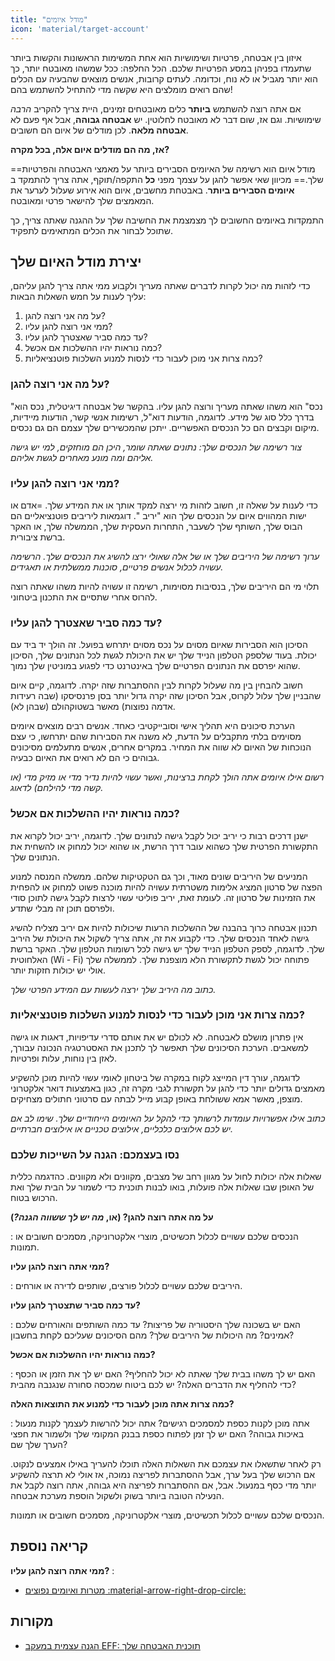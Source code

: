 ```yaml
---
title: "מודל איומים"
icon: 'material/target-account'
---
```


איזון בין אבטחה, פרטיות ושימושיות הוא אחת המשימות הראשונות והקשות ביותר שתעמדו בפניהן במסע הפרטיות שלכם. הכל החלפה: ככל שמשהו מאובטח יותר, כך הוא יותר מגביל או לא נוח, וכדומה. לעתים קרובות, אנשים מוצאים שהבעיה עם הכלים שהם רואים מומלצים היא שקשה מדי להתחיל להשתמש בהם!

אם אתה רוצה להשתמש **ביותר** כלים מאובטחים זמינים, היית צריך להקריב *הרבה* שימושיות. וגם אז, שום דבר לא מאובטח לחלוטין. יש **אבטחה גבוהה**, אבל אף פעם לא **אבטחה מלאה**. לכן מודלים של איום הם חשובים.

**אז, מה הם מודלים איום אלה, בכל מקרה?**

==מודל איום הוא רשימה של האיומים הסבירים ביותר על מאמצי האבטחה והפרטיות שלך.== מכיוון שאי אפשר להגן על עצמך מפני **כל** התקפה/תוקף, אתה צריך להתמקד ב **איומים הסבירים ביותר**. באבטחת מחשבים, איום הוא אירוע שעלול לערער את המאמצים שלך להישאר פרטי ומאובטח.

התמקדות באיומים החשובים לך מצמצמת את החשיבה שלך על ההגנה שאתה צריך, כך שתוכל לבחור את הכלים המתאימים לתפקיד.

## יצירת מודל האיום שלך

כדי לזהות מה יכול לקרות לדברים שאתה מעריך ולקבוע ממי אתה צריך להגן עליהם, עליך לענות על חמש השאלות הבאות:

1. על מה אני רוצה להגן?
2. ממי אני רוצה להגן עליו?
3. עד כמה סביר שאצטרך להגן עליו?
4. כמה נוראות יהיו ההשלכות אם אכשל?
5. כמה צרות אני מוכן לעבור כדי לנסות למנוע השלכות פוטנציאליות?

### על מה אני רוצה להגן?

"נכס" הוא משהו שאתה מעריך ורוצה להגן עליו. בהקשר של אבטחה דיגיטלית, נכס הוא בדרך כלל סוג של מידע. לדוגמה, הודעות דוא"ל, רשימות אנשי קשר, הודעות מיידיות, מיקום וקבצים הם כל הנכסים האפשריים. ייתכן שהמכשירים שלך עצמם הם גם נכסים.

*צור רשימה של הנכסים שלך: נתונים שאתה שומר, היכן הם מוחזקים, למי יש גישה אליהם ומה מונע מאחרים לגשת אליהם.*

### ממי אני רוצה להגן עליו?

כדי לענות על שאלה זו, חשוב לזהות מי ירצה למקד אותך או את המידע שלך. =אדם או ישות המהווים איום על הנכסים שלך הוא "יריב ". דוגמאות ליריבים פוטנציאליים הם הבוס שלך, השותף שלך לשעבר, התחרות העסקית שלך, הממשלה שלך, או האקר ברשת ציבורית.

*ערוך רשימה של היריבים שלך או של אלה שאולי ירצו להשיג את הנכסים שלך. הרשימה עשויה לכלול אנשים פרטיים, סוכנות ממשלתית או תאגידים.*

תלוי מי הם היריבים שלך, בנסיבות מסוימות, רשימה זו עשויה להיות משהו שאתה רוצה להרוס אחרי שתסיים את התכנון ביטחוני.

### עד כמה סביר שאצטרך להגן עליו?

הסיכון הוא הסבירות שאיום מסוים על נכס מסוים יתרחש בפועל. זה הולך יד ביד עם יכולת. בעוד שלספק הטלפון הנייד שלך יש את היכולת לגשת לכל הנתונים שלך, הסיכון שהוא יפרסם את הנתונים הפרטיים שלך באינטרנט כדי לפגוע במוניטין שלך נמוך.

חשוב להבחין בין מה שעלול לקרות לבין ההסתברות שזה יקרה. לדוגמה, קיים איום שהבניין שלך עלול לקרוס, אבל הסיכון שזה יקרה גדול יותר בסן פרנסיסקו (שבה רעידות אדמה נפוצות) מאשר בשטוקהולם (שבהן לא).

הערכת סיכונים היא תהליך אישי וסובייקטיבי כאחד. אנשים רבים מוצאים איומים מסוימים בלתי מתקבלים על הדעת, לא משנה את הסבירות שהם יתרחשו, כי עצם הנוכחות של האיום לא שווה את המחיר. במקרים אחרים, אנשים מתעלמים מסיכונים גבוהים כי הם לא רואים את האיום כבעיה.

*רשום אילו איומים אתה הולך לקחת ברצינות, ואשר עשוי להיות נדיר מדי או מזיק מדי (או קשה מדי להילחם) לדאוג.*

### כמה נוראות יהיו ההשלכות אם אכשל?

ישנן דרכים רבות כי יריב יכול לקבל גישה לנתונים שלך. לדוגמה, יריב יכול לקרוא את התקשורת הפרטית שלך כשהוא עובר דרך הרשת, או שהוא יכול למחוק או להשחית את הנתונים שלך.

המניעים של היריבים שונים מאוד, וכך גם הטקטיקות שלהם. ממשלה המנסה למנוע הפצה של סרטון המציג אלימות משטרתית עשויה להיות מוכנה פשוט למחוק או להפחית את הזמינות של סרטון זה. לעומת זאת, יריב פוליטי עשוי לרצות לקבל גישה לתוכן סודי ולפרסם תוכן זה מבלי שתדע.

תכנון אבטחה כרוך בהבנה של ההשלכות הרעות שיכולות להיות אם יריב מצליח להשיג גישה לאחד הנכסים שלך. כדי לקבוע את זה, אתה צריך לשקול את היכולת של היריב שלך. לדוגמה, לספק הטלפון הנייד שלך יש גישה לכל רשומות הטלפון שלך. האקר ברשת האלחוטית (Wi - Fi) פתוחה יכול לגשת לתקשורת הלא מוצפנת שלך. לממשלה שלך אולי יש יכולות חזקות יותר.

*כתוב מה היריב שלך ירצה לעשות עם המידע הפרטי שלך.*

### כמה צרות אני מוכן לעבור כדי לנסות למנוע השלכות פוטנציאליות?

אין פתרון מושלם לאבטחה. לא לכולם יש את אותם סדרי עדיפויות, דאגות או גישה למשאבים. הערכת הסיכונים שלך תאפשר לך לתכנן את האסטרטגיה הנכונה עבורך, לאזן בין נוחות, עלות ופרטיות.

לדוגמה, עורך דין המייצג לקוח במקרה של ביטחון לאומי עשוי להיות מוכן להשקיע מאמצים גדולים יותר כדי להגן על תקשורת לגבי מקרה זה, כגון באמצעות דואר אלקטרוני מוצפן, מאשר אמא ששולחת באופן קבוע מייל לבתה עם סרטוני חתולים מצחיקים.

*כתוב אילו אפשרויות עומדות לרשותך כדי להקל על האיומים הייחודיים שלך. שימו לב אם יש לכם אילוצים כלכליים, אילוצים טכניים או אילוצים חברתיים.*

### נסו בעצמכם: הגנה על השייכות שלכם

שאלות אלה יכולות לחול על מגוון רחב של מצבים, מקוונים ולא מקוונים. כהדגמה כללית של האופן שבו שאלות אלה פועלות, בואו לבנות תוכנית כדי לשמור על הבית שלך ואת הרכוש בטוח.

**על מה אתה רוצה להגן? (או, *מה יש לך ששווה הגנה?*)**

:   הנכסים שלכם עשויים לכלול תכשיטים, מוצרי אלקטרוניקה, מסמכים חשובים או תמונות.

**ממי אתה רוצה להגן עליו?**

:   היריבים שלכם עשויים לכלול פורצים, שותפים לדירה או אורחים.

**עד כמה סביר שתצטרך להגן עליו?**

:   האם יש בשכונה שלך היסטוריה של פריצות? עד כמה השותפים והאורחים שלכם אמינים? מה היכולות של היריבים שלך? מהם הסיכונים שעליכם לקחת בחשבון?

**כמה נוראות יהיו ההשלכות אם אכשל?**

:   האם יש לך משהו בבית שלך שאתה לא יכול להחליף? האם יש לך את הזמן או הכסף כדי להחליף את הדברים האלה? יש לכם ביטוח שמכסה סחורה שנגנבה מהבית?

**כמה צרות אתה מוכן לעבור כדי למנוע את התוצאות האלה?**

:   אתה מוכן לקנות כספת למסמכים רגישים? אתה יכול להרשות לעצמך לקנות מנעול באיכות גבוהה? האם יש לך זמן לפתוח כספת בבנק המקומי שלך ולשמור את חפצי הערך שלך שם?

רק לאחר שתשאלו את עצמכם את השאלות האלה תוכלו להעריך באילו אמצעים לנקוט. אם הרכוש שלך בעל ערך, אבל ההסתברות לפריצה נמוכה, אז אולי לא תרצה להשקיע יותר מדי כסף במנעול. אבל, אם ההסתברות לפריצה היא גבוהה, אתה רוצה לקבל את הנעילה הטובה ביותר בשוק ולשקול הוספת מערכת אבטחה.

הנכסים שלכם עשויים לכלול תכשיטים, מוצרי אלקטרוניקה, מסמכים חשובים או תמונות.

## קריאה נוספת

**ממי אתה רוצה להגן עליו?** :

- [מטרות ואיומים נפוצים :material-arrow-right-drop-circle:](common-threats.md)

## מקורות

- [הגנה עצמית במעקב EFF: תוכנית האבטחה שלך](https://ssd.eff.org/en/module/your-security-plan)
